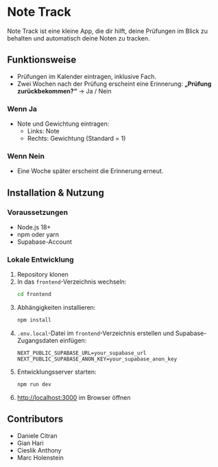 # Note Track

Note Track ist eine kleine App, die dir hilft, deine Prüfungen im Blick zu behalten und automatisch deine Noten zu tracken.

## Funktionsweise

* Prüfungen im Kalender eintragen, inklusive Fach.
* Zwei Wochen nach der Prüfung erscheint eine Erinnerung: **„Prüfung zurückbekommen?“** → Ja / Nein

### Wenn Ja

* Note und Gewichtung eintragen:
  * Links: Note
  * Rechts: Gewichtung (Standard = 1)

### Wenn Nein

* Eine Woche später erscheint die Erinnerung erneut.

## Installation & Nutzung

### Voraussetzungen

* Node.js 18+
* npm oder yarn
* Supabase-Account

### Lokale Entwicklung

1. Repository klonen  
2. In das `frontend`-Verzeichnis wechseln:
   ```bash
   cd frontend
   ```
3. Abhängigkeiten installieren:
   ```bash
   npm install
   ```
4. `.env.local`-Datei im `frontend`-Verzeichnis erstellen und Supabase-Zugangsdaten einfügen:
   ```env
   NEXT_PUBLIC_SUPABASE_URL=your_supabase_url
   NEXT_PUBLIC_SUPABASE_ANON_KEY=your_supabase_anon_key
   ```
5. Entwicklungsserver starten:
   ```bash
   npm run dev
   ```
6. [http://localhost:3000](http://localhost:3000) im Browser öffnen

## Contributors

* Daniele Citran  
* Gian Hari  
* Cieslik Anthony  
* Marc Holenstein  
